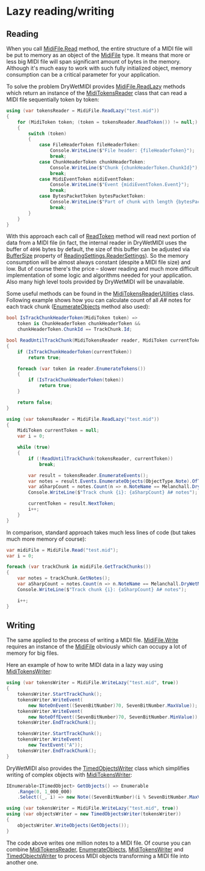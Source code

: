 ﻿---
uid: a_file_lazy_reading_writing
---

# Lazy reading/writing

## Reading

When you call [MidiFile.Read](xref:Melanchall.DryWetMidi.Core.MidiFile.Read*) method, the entire structure of a MIDI file will be put to memory as an object of the [MidiFile](xref:Melanchall.DryWetMidi.Core.MidiFile) type. It means that more or less big MIDI file will span significant amount of bytes in the memory. Although it's much easy to work with such fully initialized object, memory consumption can be a critical parameter for your application.

To solve the problem DryWetMIDI provides [MidiFile.ReadLazy](xref:Melanchall.DryWetMidi.Core.MidiFile.ReadLazy*) methods which return an instance of the [MidiTokensReader](xref:Melanchall.DryWetMidi.Core.MidiTokensReader) class that can read a MIDI file sequentially token by token:

```csharp
using (var tokensReader = MidiFile.ReadLazy("test.mid"))
{
    for (MidiToken token; (token = tokensReader.ReadToken()) != null;)
    {
        switch (token)
        {
            case FileHeaderToken fileHeaderToken:
                Console.WriteLine($"File header: {fileHeaderToken}");
                break;
            case ChunkHeaderToken chunkHeaderToken:
                Console.WriteLine($"Chunk {chunkHeaderToken.ChunkId}");
                break;
            case MidiEventToken midiEventToken:
                Console.WriteLine($"Event {midiEventToken.Event}");
                break;
            case BytesPacketToken bytesPacketToken:
                Console.WriteLine($"Part of chunk with length {bytesPacketToken.Data.Length}");
                break;
        }
    }
}
```

With this approach each call of [ReadToken](xref:Melanchall.DryWetMidi.Core.MidiTokensReader.ReadToken) method will read next portion of data from a MIDI file (in fact, the internal reader in DryWetMIDI uses the buffer of `4096` bytes by default, the size of this buffer can be adjusted via [BufferSize](xref:Melanchall.DryWetMidi.Core.ReaderSettings.BufferSize) property of [ReadingSettings.ReaderSettings](xref:Melanchall.DryWetMidi.Core.ReadingSettings.ReaderSettings)). So the memory consumption will be almost always constant (despite a MIDI file size) and low. But of course there's the price – slower reading and much more difficult implementation of some logic and algorithms needed for your application. Also many high level tools provided by DryWetMIDI will be unavailable.

Some useful methods can be found in the [MidiTokensReaderUtilities](xref:Melanchall.DryWetMidi.Core.MidiTokensReaderUtilities) class. Following example shows how you can calculate count of all _A#_ notes for each track chunk ([EnumerateObjects](xref:Melanchall.DryWetMidi.Interaction.GetObjectsUtilities.EnumerateObjects*) method also used):

```csharp
bool IsTrackChunkHeaderToken(MidiToken token) =>
    token is ChunkHeaderToken chunkHeaderToken &&
    chunkHeaderToken.ChunkId == TrackChunk.Id;

bool ReadUntilTrackChunk(MidiTokensReader reader, MidiToken currentToken)
{
    if (IsTrackChunkHeaderToken(currentToken))
        return true;

    foreach (var token in reader.EnumerateTokens())
    {
        if (IsTrackChunkHeaderToken(token))
            return true;
    }

    return false;
}

using (var tokensReader = MidiFile.ReadLazy("test.mid"))
{
    MidiToken currentToken = null;
    var i = 0;

    while (true)
    {
        if (!ReadUntilTrackChunk(tokensReader, currentToken))
            break;

        var result = tokensReader.EnumerateEvents();
        var notes = result.Events.EnumerateObjects(ObjectType.Note).OfType<Note>();
        var aSharpCount = notes.Count(n => n.NoteName == Melanchall.DryWetMidi.MusicTheory.NoteName.ASharp);
        Console.WriteLine($"Track chunk {i}: {aSharpCount} A# notes");

        currentToken = result.NextToken;
        i++;
    }
}
```

In comparison, standard approach takes much less lines of code (but takes much more memory of course):

```csharp
var midiFile = MidiFile.Read("test.mid");
var i = 0;

foreach (var trackChunk in midiFile.GetTrackChunks())
{
    var notes = trackChunk.GetNotes();
    var aSharpCount = notes.Count(n => n.NoteName == Melanchall.DryWetMidi.MusicTheory.NoteName.ASharp);
    Console.WriteLine($"Track chunk {i}: {aSharpCount} A# notes");

    i++;
}
```

## Writing

The same applied to the process of writing a MIDI file. [MidiFile.Write](xref:Melanchall.DryWetMidi.Core.MidiFile.Write*) requires an instance of the [MidiFile](xref:Melanchall.DryWetMidi.Core.MidiFile) obviously which can occupy a lot of memory for big files.

Here an example of how to write MIDI data in a lazy way using [MidiTokensWriter](xref:Melanchall.DryWetMidi.Core.MidiTokensWriter):

```csharp
using (var tokensWriter = MidiFile.WriteLazy("test.mid", true))
{
    tokensWriter.StartTrackChunk();
    tokensWriter.WriteEvent(
        new NoteOnEvent((SevenBitNumber)70, SevenBitNumber.MaxValue));
    tokensWriter.WriteEvent(
        new NoteOffEvent((SevenBitNumber)70, SevenBitNumber.MinValue));
    tokensWriter.EndTrackChunk();

    tokensWriter.StartTrackChunk();
    tokensWriter.WriteEvent(
        new TextEvent("A"));
    tokensWriter.EndTrackChunk();
}
```

DryWetMIDI also provides the [TimedObjectsWriter](xref:Melanchall.DryWetMidi.Interaction.TimedObjectsWriter) class which simplifies writing of complex objects with [MidiTokensWriter](xref:Melanchall.DryWetMidi.Core.MidiTokensWriter):

```csharp
IEnumerable<ITimedObject> GetObjects() => Enumerable
    .Range(0, 1_000_000)
    .Select((_, i) => new Note((SevenBitNumber)(i % SevenBitNumber.MaxValue), 2 * i, i));

using (var tokensWriter = MidiFile.WriteLazy("test.mid", true))
using (var objectsWriter = new TimedObjectsWriter(tokensWriter))
{
    objectsWriter.WriteObjects(GetObjects());
}
```

The code above writes one million notes to a MIDI file. Of course you can combine [MidiTokensReader](xref:Melanchall.DryWetMidi.Core.MidiTokensReader), [EnumerateObjects](xref:Melanchall.DryWetMidi.Interaction.GetObjectsUtilities.EnumerateObjects*), [MidiTokensWriter](xref:Melanchall.DryWetMidi.Core.MidiTokensWriter) and [TimedObjectsWriter](xref:Melanchall.DryWetMidi.Interaction.TimedObjectsWriter) to process MIDI objects transforming a MIDI file into another one.